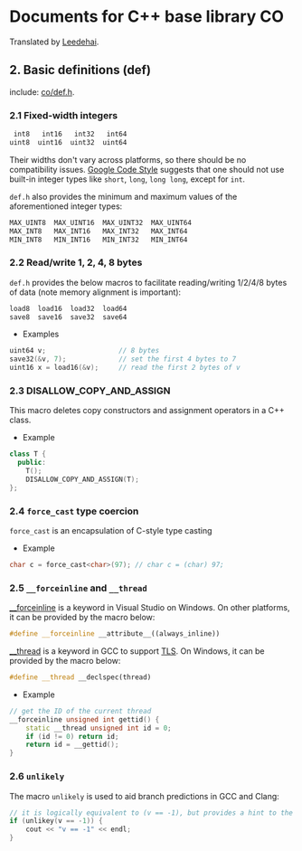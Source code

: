 # Documents for C++ base library CO

Translated by [Leedehai](https://github.com/Leedehai).

## 2. Basic definitions (def)

include: [co/def.h](https://github.com/idealvin/co/blob/master/include/co/def.h).

### 2.1 Fixed-width integers

```cpp
 int8   int16   int32   int64
uint8  uint16  uint32  uint64
```

Their widths don't vary across platforms, so there should be no compatibility issues. [Google Code Style](https://google.github.io/styleguide/cppguide.html#Integer_Types) suggests that one should not use built-in integer types like `short`, `long`, `long long`, except for `int`.

`def.h` also provides the minimum and maximum values of the aforementioned integer types:

```cpp
MAX_UINT8  MAX_UINT16  MAX_UINT32  MAX_UINT64
MAX_INT8   MAX_INT16   MAX_INT32   MAX_INT64
MIN_INT8   MIN_INT16   MIN_INT32   MIN_INT64
```

### 2.2 Read/write 1, 2, 4, 8 bytes

`def.h` provides the below macros to facilitate reading/writing 1/2/4/8 bytes of data (note memory alignment is important):

```cpp
load8  load16  load32  load64
save8  save16  save32  save64
```

- Examples

```cpp
uint64 v;                  // 8 bytes
save32(&v, 7);             // set the first 4 bytes to 7
uint16 x = load16(&v);     // read the first 2 bytes of v
```

### 2.3 DISALLOW_COPY_AND_ASSIGN

This macro deletes copy constructors and assignment operators in a C++ class.

- Example

```cpp
class T {
  public:
    T();
    DISALLOW_COPY_AND_ASSIGN(T);
};
```

### 2.4 `force_cast` type coercion

`force_cast` is an encapsulation of C-style type casting

- Example

```cpp
char c = force_cast<char>(97); // char c = (char) 97;
```

### 2.5 `__forceinline` and `__thread`

[__forceinline](https://docs.microsoft.com/en-us/cpp/cpp/inline-functions-cpp?view=vs-2019#inline-__inline-and-__forceinline) is a keyword in Visual Studio on Windows. On other platforms, it can be provided by the macro below:

```cpp
#define __forceinline __attribute__((always_inline))
```

[__thread](https://gcc.gnu.org/onlinedocs/gcc-4.7.4/gcc/Thread-Local.html) is a keyword in GCC to support [TLS](https://wiki.osdev.org/Thread_Local_Storage). On Windows, it can be provided by the macro below:

```cpp
#define __thread __declspec(thread)
```

- Example

```cpp
// get the ID of the current thread
__forceinline unsigned int gettid() {
    static __thread unsigned int id = 0;
    if (id != 0) return id;
    return id = __gettid();
}
```

### 2.6 `unlikely`

The macro `unlikely` is used to aid branch predictions in GCC and Clang:

```cpp
// it is logically equivalent to (v == -1), but provides a hint to the compiler that the probability of v == -1 is small
if (unlikey(v == -1)) {
    cout << "v == -1" << endl;
}
```